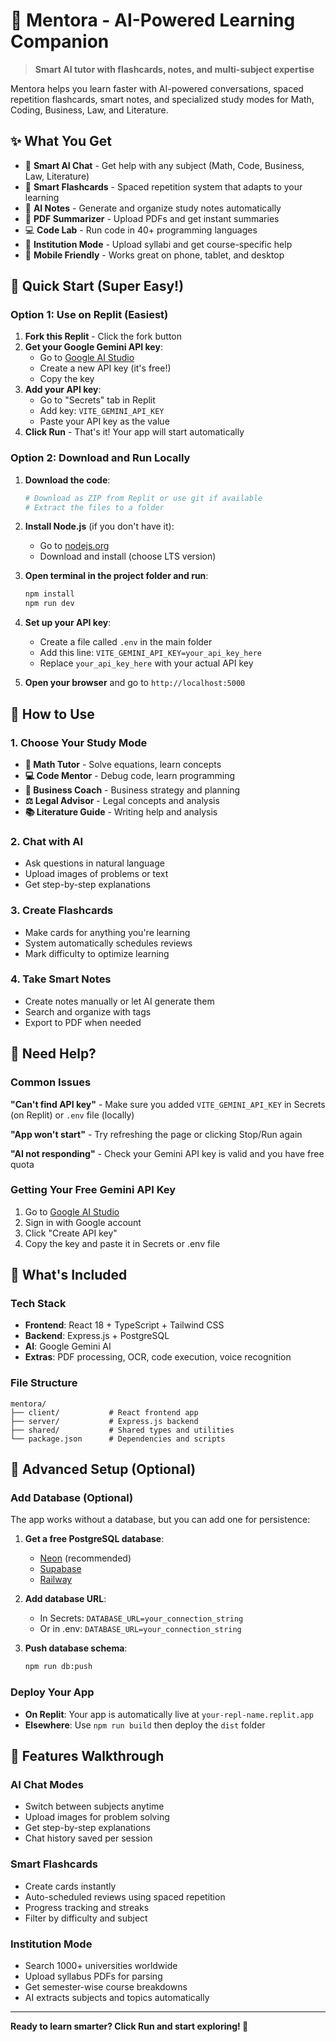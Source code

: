 # 🧠 Mentora - AI-Powered Learning Companion

> **Smart AI tutor with flashcards, notes, and multi-subject expertise**

Mentora helps you learn faster with AI-powered conversations, spaced repetition flashcards, smart notes, and specialized study modes for Math, Coding, Business, Law, and Literature.

## ✨ What You Get

- 🤖 **Smart AI Chat** - Get help with any subject (Math, Code, Business, Law, Literature)
- 🧠 **Smart Flashcards** - Spaced repetition system that adapts to your learning
- 📝 **AI Notes** - Generate and organize study notes automatically  
- 📄 **PDF Summarizer** - Upload PDFs and get instant summaries
- 💻 **Code Lab** - Run code in 40+ programming languages
- 🏫 **Institution Mode** - Upload syllabi and get course-specific help
- 📱 **Mobile Friendly** - Works great on phone, tablet, and desktop

## 🚀 Quick Start (Super Easy!)

### Option 1: Use on Replit (Easiest)
1. **Fork this Replit** - Click the fork button
2. **Get your Google Gemini API key**:
   - Go to [Google AI Studio](https://aistudio.google.com/app/apikey)
   - Create a new API key (it's free!)
   - Copy the key
3. **Add your API key**:
   - Go to "Secrets" tab in Replit
   - Add key: `VITE_GEMINI_API_KEY`
   - Paste your API key as the value
4. **Click Run** - That's it! Your app will start automatically

### Option 2: Download and Run Locally  
1. **Download the code**:
   ```bash
   # Download as ZIP from Replit or use git if available
   # Extract the files to a folder
   ```

2. **Install Node.js** (if you don't have it):
   - Go to [nodejs.org](https://nodejs.org) 
   - Download and install (choose LTS version)

3. **Open terminal in the project folder and run**:
   ```bash
   npm install
   npm run dev
   ```

4. **Set up your API key**:
   - Create a file called `.env` in the main folder
   - Add this line: `VITE_GEMINI_API_KEY=your_api_key_here`
   - Replace `your_api_key_here` with your actual API key

5. **Open your browser** and go to `http://localhost:5000`

## 🎯 How to Use

### 1. Choose Your Study Mode
- **🧮 Math Tutor** - Solve equations, learn concepts
- **💻 Code Mentor** - Debug code, learn programming  
- **💼 Business Coach** - Business strategy and planning
- **⚖️ Legal Advisor** - Legal concepts and analysis
- **📚 Literature Guide** - Writing help and analysis

### 2. Chat with AI
- Ask questions in natural language
- Upload images of problems or text
- Get step-by-step explanations

### 3. Create Flashcards  
- Make cards for anything you're learning
- System automatically schedules reviews
- Mark difficulty to optimize learning

### 4. Take Smart Notes
- Create notes manually or let AI generate them
- Search and organize with tags
- Export to PDF when needed

## 🔧 Need Help?

### Common Issues
**"Can't find API key"** - Make sure you added `VITE_GEMINI_API_KEY` in Secrets (on Replit) or `.env` file (locally)

**"App won't start"** - Try refreshing the page or clicking Stop/Run again  

**"AI not responding"** - Check your Gemini API key is valid and you have free quota

### Getting Your Free Gemini API Key
1. Go to [Google AI Studio](https://aistudio.google.com/app/apikey)
2. Sign in with Google account  
3. Click "Create API key"
4. Copy the key and paste it in Secrets or .env file

## 🎯 What's Included

### Tech Stack
- **Frontend**: React 18 + TypeScript + Tailwind CSS
- **Backend**: Express.js + PostgreSQL  
- **AI**: Google Gemini AI
- **Extras**: PDF processing, OCR, code execution, voice recognition

### File Structure
```
mentora/
├── client/           # React frontend app
├── server/           # Express.js backend  
├── shared/           # Shared types and utilities
└── package.json      # Dependencies and scripts
```

## 🚀 Advanced Setup (Optional)

### Add Database (Optional)
The app works without a database, but you can add one for persistence:

1. **Get a free PostgreSQL database**:
   - [Neon](https://neon.tech) (recommended)
   - [Supabase](https://supabase.com)
   - [Railway](https://railway.app)

2. **Add database URL**:
   - In Secrets: `DATABASE_URL=your_connection_string`
   - Or in .env: `DATABASE_URL=your_connection_string`

3. **Push database schema**:
   ```bash
   npm run db:push
   ```

### Deploy Your App
- **On Replit**: Your app is automatically live at `your-repl-name.replit.app`
- **Elsewhere**: Use `npm run build` then deploy the `dist` folder

## 📱 Features Walkthrough

### AI Chat Modes
- Switch between subjects anytime
- Upload images for problem solving  
- Get step-by-step explanations
- Chat history saved per session

### Smart Flashcards
- Create cards instantly
- Auto-scheduled reviews using spaced repetition
- Progress tracking and streaks
- Filter by difficulty and subject

### Institution Mode  
- Search 1000+ universities worldwide
- Upload syllabus PDFs for parsing
- Get semester-wise course breakdowns
- AI extracts subjects and topics automatically

---

**Ready to learn smarter? Click Run and start exploring! 🚀**